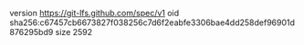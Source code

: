 version https://git-lfs.github.com/spec/v1
oid sha256:c67457cb6673827f038256c7d6f2eabfe3306bae4dd258def96901d876295bd9
size 2592
